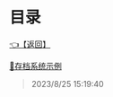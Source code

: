 # 目录  


[👈【返回】](/--目录--/Unity笔记/游戏性系统/--目录--游戏性系统)  


[📜存档系统示例](/Unity笔记/游戏性系统/存档系统/存档系统示例)  







> 2023/8/25 15:19:40
